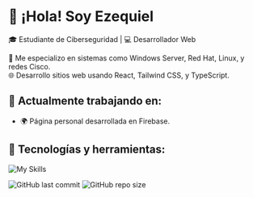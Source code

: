 # 👋 ¡Hola! Soy Ezequiel

🎓 Estudiante de Ciberseguridad | 💻 Desarrollador Web

🔐 Me especializo en sistemas como Windows Server, Red Hat, Linux, y redes Cisco.  
🌐 Desarrollo sitios web usando React, Tailwind CSS, y TypeScript.  

## 🚧 Actualmente trabajando en:
- 🌍 Página personal desarrollada en Firebase.

## 🧰 Tecnologías y herramientas:
![My Skills](https://skillicons.dev/icons?i=react,tailwind,typescript,firebase,linux,git,html,css)

![GitHub last commit](https://img.shields.io/github/last-commit/tuusuario/tu-repo)
![GitHub repo size](https://img.shields.io/github/repo-size/tuusuario/tu-repo)
